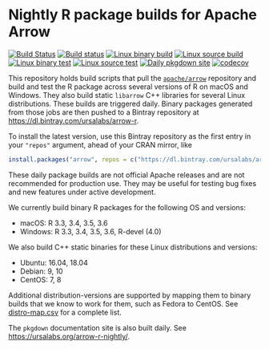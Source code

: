 # Nightly R package builds for Apache Arrow

[![Build Status](https://travis-ci.org/ursa-labs/arrow-r-nightly.png?branch=master)](https://travis-ci.org/ursa-labs/arrow-r-nightly)
[![Build status](https://ci.appveyor.com/api/projects/status/ume8udm5r26u2c9l/branch/master?svg=true)](https://ci.appveyor.com/project/nealrichardson/arrow-r-nightly-yxl55/branch/master)
[![Linux binary build](https://github.com/ursa-labs/arrow-r-nightly/workflows/Build%20binary%20C++%20libraries/badge.svg)](https://github.com/ursa-labs/arrow-r-nightly/actions?query=workflow%3A"Build+binary+C%2B%2B+libraries")
[![Linux source build](https://github.com/ursa-labs/arrow-r-nightly/workflows/Build%20source%20packages/badge.svg)](https://github.com/ursa-labs/arrow-r-nightly/actions?query=workflow%3A"Build+source+packages")
[![Linux binary test](https://github.com/ursa-labs/arrow-r-nightly/workflows/Test%20binary%20installation%20from%20Bintray/badge.svg)](https://github.com/ursa-labs/arrow-r-nightly/actions?query=workflow%3A"Test+binary+installation+from+Bintray")
[![Linux source test](https://github.com/ursa-labs/arrow-r-nightly/workflows/Test%20source%20installation%20from%20Bintray/badge.svg)](https://github.com/ursa-labs/arrow-r-nightly/actions?query=workflow%3A"Test+source+installation+from+Bintray")
[![Daily pkgdown site](https://github.com/ursa-labs/arrow-r-nightly/workflows/Daily%20pkgdown%20site/badge.svg)](https://github.com/ursa-labs/arrow-r-nightly/actions?query=workflow%3A"Daily+pkgdown+site")
[![codecov](https://codecov.io/gh/ursa-labs/arrow-r-nightly/branch/master/graph/badge.svg)](https://codecov.io/gh/ursa-labs/arrow-r-nightly)

This repository holds build scripts that pull the [`apache/arrow`](https://github.com/apache/arrow) repository and build and test the R package across several versions of R on macOS and Windows. They also build static `libarrow` C++ libraries for several Linux distributions.
These builds are triggered daily. Binary packages generated from those jobs are then pushed to a Bintray repository at https://dl.bintray.com/ursalabs/arrow-r.

To install the latest version, use this Bintray repository as the first entry in your `"repos"` argument, ahead of your CRAN mirror, like

```r
install.packages("arrow", repos = c("https://dl.bintray.com/ursalabs/arrow-r", getOption("repos")))
```

These daily package builds are not official Apache releases and are not recommended for production use. They may be useful for testing bug fixes and new features under active development.

We currently build binary R packages for the following OS and versions:

* macOS: R 3.3, 3.4, 3.5, 3.6
* Windows: R 3.3, 3.4, 3.5, 3.6, R-devel (4.0)

We also build C++ static binaries for these Linux distributions and versions:

* Ubuntu: 16.04, 18.04
* Debian: 9, 10
* CentOS: 7, 8

Additional distribution-versions are supported by mapping them to binary builds that we know to work for them, such as Fedora to CentOS. See [distro-map.csv](https://github.com/ursa-labs/arrow-r-nightly/blob/master/linux/distro-map.csv) for a complete list.

The `pkgdown` documentation site is also built daily. See https://ursalabs.org/arrow-r-nightly/.
